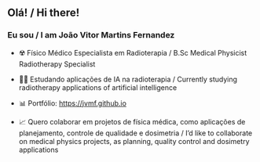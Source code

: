 ## Olá! /  Hi there! 
### Eu sou / I am João Vitor Martins Fernandez

- ☢️ Físico Médico Especialista em Radioterapia / B.Sc Medical Physicist Radiotherapy Specialist

- 👨‍💻 Estudando aplicações de IA na radioterapia / Currently studying radiotherapy applications of artificial intelligence
      
- 📊 Portfólio: https://jvmf.github.io

- 📈 Quero colaborar em projetos de física médica, como aplicações de planejamento, controle de qualidade e dosimetria    / I’d like to collaborate on medical physics projects, as planning, quality control and dosimetry applications
